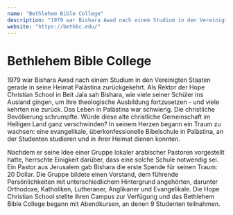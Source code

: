```yaml
---
name: "Bethlehem Bible College"
description: "1979 war Bishara Awad nach einem Studium in den Vereinigten Staaten gerade in seine Heimat Palästina zurückgekehrt.  Als Rektor der Hope Christian School in Beit Jala sah Bishara, wie viele seiner Schüler ins Ausland gingen, um ihre theologische Ausbildung fortzusetzen - und viele kehrten nie zurück.  Das Leben in Palästina war schwierig.  Die christliche Bevölkerung schrumpfte.  Würde diese alte christliche Gemeinschaft im Heiligen Land ganz verschwinden?  In seinem Herzen begann ein Traum zu wachsen: eine evangelikale, überkonfessionelle Bibelschule in Palästina, an der Studenten studieren und in ihrer Heimat dienen konnten."
website: "https://bethbc.edu/"
---
```


# Bethlehem Bible College

1979 war Bishara Awad nach einem Studium in den Vereinigten Staaten gerade in seine Heimat Palästina zurückgekehrt. Als Rektor der Hope Christian School in Beit Jala sah Bishara, wie viele seiner Schüler ins Ausland gingen, um ihre theologische Ausbildung fortzusetzen - und viele kehrten nie zurück. Das Leben in Palästina war schwierig. Die christliche Bevölkerung schrumpfte. Würde diese alte christliche Gemeinschaft im Heiligen Land ganz verschwinden? In seinem Herzen begann ein Traum zu wachsen: eine evangelikale, überkonfessionelle Bibelschule in Palästina, an der Studenten studieren und in ihrer Heimat dienen konnten.

Nachdem er seine Idee einer Gruppe lokaler arabischer Pastoren vorgestellt hatte, herrschte Einigkeit darüber, dass eine solche Schule notwendig sei. Ein Pastor aus Jerusalem gab Bishara die erste Spende für seinen Traum: 20 Dollar. Die Gruppe bildete einen Vorstand, dem führende Persönlichkeiten mit unterschiedlichem Hintergrund angehörten, darunter Orthodoxe, Katholiken, Lutheraner, Anglikaner und Evangelikale. Die Hope Christian School stellte ihren Campus zur Verfügung und das Bethlehem Bible College begann mit Abendkursen, an denen 9 Studenten teilnahmen.

